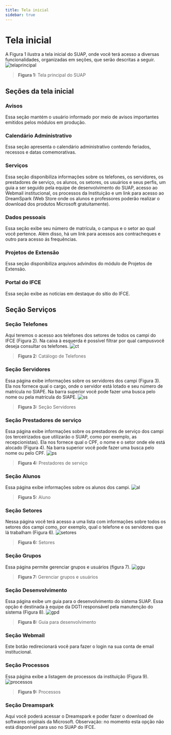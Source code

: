 ```yaml
---
title: Tela inicial
sidebar: true
---
```


# Tela inicial

A Figura 1 ilustra a tela inicial do SUAP, onde você terá acesso a diversas funcionalidades, organizadas em seções, que serão descritas a seguir. 
![telaprincipal](../images/telaprincipal.png)
>**Figura 1:** Tela principal do SUAP

## Seções da tela inicial

### Avisos

​Essa seção mantém o usuário informado por meio de avisos importantes emitidos pelos módulos em produção.

### Calendário Administrativo

​Essa seção apresenta o calendário administrativo contendo feriados, recessos e datas comemorativas.

### Serviços

Essa seção disponibiliza informações sobre os telefones, os servidores, os prestadores de serviço, os alunos, os setores, os usuários e seus perfis, um guia a ser seguido pela equipe de desenvolvimento do SUAP, acesso ao Webmail institucional, os processos da Instituição e um link para acesso ao DreamSpark (Web Store onde os alunos e professores poderão realizar o download dos produtos Microsoft gratuitamente).

### Dados pessoais

​Essa seção exibe seu número de matrícula, o ​campus e o setor ao
qual você pertence. Além disso, há um link para acessos aos contracheques e outro para acesso ás frequências.

### Projetos de Extensão

Essa seção disponibiliza arquivos advindos do módulo de Projetos de Extensão.

### Portal do IFCE

​Essa seção exibe as notícias em destaque do sítio do IFCE.

## Seção Serviços

### Seção Telefones

Aqui teremos o acesso aos telefones dos setores de todos os ​campi do IFCE (Figura 2). Na caixa à esquerda é possível filtrar por qual ​campus ​você deseja consultar os telefones.
![ct](../images/ct.png)
>**Figura 2:** Catálogo de Telefones

### Seção Servidores

Essa página exibe informações sobre os servidores dos campi (Figura 3). Ela nos fornece qual o cargo, onde o servidor está lotado e seu número de matrícula no SIAPE. Na barra superior você pode fazer uma busca pelo nome ou pela matrícula do SIAPE.
![ss](../images/ss.png)
>**Figura 3:** Seção Servidores

### Seção Prestadores de serviço

Essa página exibe informações sobre os prestadores de serviço dos campi (os terceirizados que utilizarão o SUAP, como por exemplo, as recepcionistas). Ela nos fornece qual o CPF, o nome e o setor onde ele está alocado (Figura 4). Na barra superior você pode fazer uma busca pelo nome ou pelo CPF.
![ps](../images/ps.png)
>**Figura 4:** Prestadores de serviço 

### Seção Alunos

Essa página exibe informações sobre os alunos dos campi.
![al](../images/al.png)
>**Figura 5:** Aluno

### Seção Setores

Nessa página você terá acesso a uma lista com informações sobre todos os setores dos ​campi ​como, por exemplo, qual o telefone e os servidores que lá trabalham (Figura 6).
![setores](../images/setores.png)
>**Figura 6:** Setores

### Seção Grupos

Essa página permite gerenciar grupos e usuários (figura 7).
![ggu](../images/ggu.png)
>**Figura 7:** Gerenciar grupos e usuários

### Seção Desenvolvimento

Essa página exibe um guia para o desenvolvimento do sistema SUAP. Essa opção é destinada à equipe da DGTI responsável pela manutenção do sistema (Figura 8).
![gpd](../images/gpd.png)
>**Figura 8:** Guia para desenvolvimento

### Seção Webmail

Este botão redirecionará você para fazer o login na sua conta de email institucional.

### Seção Processos

Essa página exibe a listagem de processos da instituição (Figura 9).
![processos](../images/processos.png)
>**Figura 9:** Processos

### Seção Dreamspark

Aqui você poderá acessar o Dreamspark e poder fazer o download de softwares originais da Microsoft.
Observação: no momento esta opção não está disponível para uso no SUAP do IFCE. 